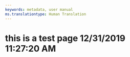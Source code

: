 ```yaml
---
keywords: metadata, user manual
ms.translationtype: Human Translation
---
```

# this is a test page 12/31/2019 11:27:20 AM